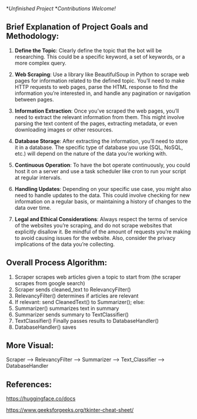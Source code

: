 **Unfinished Project*
**Contributions Welcome!*


Brief Explanation of Project Goals and Methodology:
-------------------------------

1. **Define the Topic**: Clearly define the topic that the bot will be researching. This could be a specific keyword, a set of keywords, or a more complex query.
    
2. **Web Scraping**: Use a library like BeautifulSoup in Python to scrape web pages for information related to the defined topic. You’ll need to make HTTP requests to web pages, parse the HTML response to find the information you’re interested in, and handle any pagination or navigation between pages.
    
3. **Information Extraction**: Once you’ve scraped the web pages, you’ll need to extract the relevant information from them. This might involve parsing the text content of the pages, extracting metadata, or even downloading images or other resources.
    
4. **Database Storage**: After extracting the information, you’ll need to store it in a database. The specific type of database you use (SQL, NoSQL, etc.) will depend on the nature of the data you’re working with.
    
5. **Continuous Operation**: To have the bot operate continuously, you could host it on a server and use a task scheduler like cron to run your script at regular intervals.
    
6. **Handling Updates**: Depending on your specific use case, you might also need to handle updates to the data. This could involve checking for new information on a regular basis, or maintaining a history of changes to the data over time.
    
7. **Legal and Ethical Considerations**: Always respect the terms of service of the websites you’re scraping, and do not scrape websites that explicitly disallow it. Be mindful of the amount of requests you’re making to avoid causing issues for the website. Also, consider the privacy implications of the data you’re collecting.

Overall Process Algorithm:
---------------------------------------
1. Scraper scrapes web articles given a topic to start from (the scraper scrapes from google search)
2. Scraper sends cleaned_text to RelevancyFilter()
3. RelevancyFilter() determines if articles are relevant
4. If relevant: send CleanedText() to Summarizer(); else: 
5. Summarizer() summarizes text in summary
6. Summarizer sends summary to TextClassifier()
7. TextClassifier() Finally passes results to DatabaseHandler() 
8. DatabaseHandler() saves  

More Visual:
----------------------------------------------------
Scraper -->  RelevancyFilter --> Summarizer --> Text_Classifier --> DatabaseHandler



References:
-------------------------------------------------
https://huggingface.co/docs

https://www.geeksforgeeks.org/tkinter-cheat-sheet/
